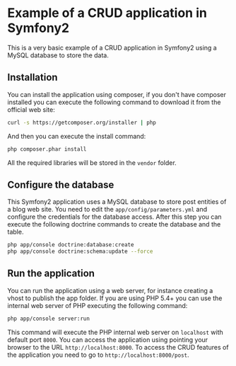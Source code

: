 Example of a CRUD application in Symfony2
=========================================

This is a very basic example of a CRUD application in Symfony2 using a MySQL database to store the data.


Installation
------------

You can install the application using composer, if you don't have composer installed you can execute the following command to download it from the official web site:

```sh
curl -s https://getcomposer.org/installer | php
```

And then you can execute the install command:

```sh
php composer.phar install
```

All the required libraries will be stored in the `vendor` folder.


Configure the database
----------------------

This Symfony2 application uses a MySQL database to store post entities of a blog web site.
You need to edit the `app/config/parameters.yml` and configure the credentials for the database access.
After this step you can execute the following doctrine commands to create the database and the table.

```sh
php app/console doctrine:database:create
php app/console doctrine:schema:update --force
```

Run the application
-------------------

You can run the application using a web server, for instance creating a vhost to publish the app folder.
If you are using PHP 5.4+ you can use the internal web server of PHP executing the following command:

```sh
php app/console server:run
```

This command will execute the PHP internal web server on `localhost` with default port `8000`. You can access the application using pointing your browser to the URL `http://localhost:8000`. To access the CRUD features of the application you need to go to `http://localhost:8000/post`.


